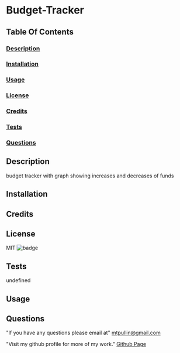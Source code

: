 # Budget-Tracker

  ## Table Of Contents
  ### [Description](#description)
  ### [Installation](#installation)
  ### [Usage](#usage)
  ### [License](#license)
  ### [Credits](#credits)
  ### [Tests](#tests)
  ### [Questions](#questions)

  ## Description
  budget tracker with graph showing increases and decreases of funds 

  ## Installation
   

  ## Credits
   

  ## License
  MIT 
  ![badge](https://img.shields.io/badge/license-MIT-red)
  
  ## Tests
  undefined

  ## Usage
   

  ## Questions
  
  "If you have any questions please email at"
    mtpullin@gmail.com
  
  "Visit my github profile for more of my work."
    <a href="https://github.com/mtpullin">Github Page</a>
